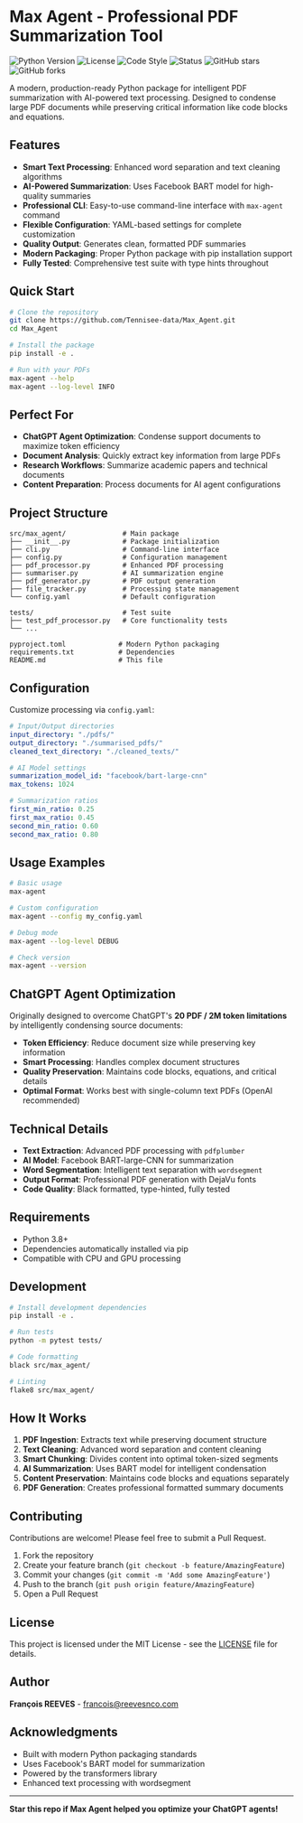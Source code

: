 # Max Agent - Professional PDF Summarization Tool

![Python Version](https://img.shields.io/badge/python-3.8+-blue.svg)
![License](https://img.shields.io/badge/license-MIT-green.svg)
![Code Style](https://img.shields.io/badge/code%20style-black-000000.svg)
![Status](https://img.shields.io/badge/status-active-brightgreen.svg)
![GitHub stars](https://img.shields.io/github/stars/Tennisee-data/Max_Agent)
![GitHub forks](https://img.shields.io/github/forks/Tennisee-data/Max_Agent)

A modern, production-ready Python package for intelligent PDF summarization with AI-powered text processing. Designed to condense large PDF documents while preserving critical information like code blocks and equations.

## Features

- **Smart Text Processing**: Enhanced word separation and text cleaning algorithms
- **AI-Powered Summarization**: Uses Facebook BART model for high-quality summaries  
- **Professional CLI**: Easy-to-use command-line interface with `max-agent` command
- **Flexible Configuration**: YAML-based settings for complete customization
- **Quality Output**: Generates clean, formatted PDF summaries
- **Modern Packaging**: Proper Python package with pip installation support
- **Fully Tested**: Comprehensive test suite with type hints throughout

## Quick Start

```bash
# Clone the repository
git clone https://github.com/Tennisee-data/Max_Agent.git
cd Max_Agent

# Install the package
pip install -e .

# Run with your PDFs
max-agent --help
max-agent --log-level INFO
```

## Perfect For

- **ChatGPT Agent Optimization**: Condense support documents to maximize token efficiency
- **Document Analysis**: Quickly extract key information from large PDFs
- **Research Workflows**: Summarize academic papers and technical documents
- **Content Preparation**: Process documents for AI agent configurations

## Project Structure

```
src/max_agent/              # Main package
├── __init__.py             # Package initialization
├── cli.py                  # Command-line interface  
├── config.py               # Configuration management
├── pdf_processor.py        # Enhanced PDF processing
├── summariser.py           # AI summarization engine
├── pdf_generator.py        # PDF output generation
├── file_tracker.py         # Processing state management
└── config.yaml             # Default configuration

tests/                      # Test suite
├── test_pdf_processor.py   # Core functionality tests
└── ...

pyproject.toml             # Modern Python packaging
requirements.txt           # Dependencies
README.md                  # This file
```

## Configuration

Customize processing via `config.yaml`:

```yaml
# Input/Output directories
input_directory: "./pdfs/"
output_directory: "./summarised_pdfs/"
cleaned_text_directory: "./cleaned_texts/"

# AI Model settings
summarization_model_id: "facebook/bart-large-cnn"
max_tokens: 1024

# Summarization ratios
first_min_ratio: 0.25
first_max_ratio: 0.45
second_min_ratio: 0.60
second_max_ratio: 0.80
```

## Usage Examples

```bash
# Basic usage
max-agent

# Custom configuration
max-agent --config my_config.yaml

# Debug mode
max-agent --log-level DEBUG

# Check version
max-agent --version
```

## ChatGPT Agent Optimization

Originally designed to overcome ChatGPT's **20 PDF / 2M token limitations** by intelligently condensing source documents:

- **Token Efficiency**: Reduce document size while preserving key information
- **Smart Processing**: Handles complex document structures
- **Quality Preservation**: Maintains code blocks, equations, and critical details
- **Optimal Format**: Works best with single-column text PDFs (OpenAI recommended)

## Technical Details

- **Text Extraction**: Advanced PDF processing with `pdfplumber`
- **AI Model**: Facebook BART-large-CNN for summarization
- **Word Segmentation**: Intelligent text separation with `wordsegment`
- **Output Format**: Professional PDF generation with DejaVu fonts
- **Code Quality**: Black formatted, type-hinted, fully tested

## Requirements

- Python 3.8+
- Dependencies automatically installed via pip
- Compatible with CPU and GPU processing

## Development

```bash
# Install development dependencies
pip install -e .

# Run tests
python -m pytest tests/

# Code formatting
black src/max_agent/

# Linting
flake8 src/max_agent/
```

## How It Works

1. **PDF Ingestion**: Extracts text while preserving document structure
2. **Text Cleaning**: Advanced word separation and content cleaning
3. **Smart Chunking**: Divides content into optimal token-sized segments
4. **AI Summarization**: Uses BART model for intelligent condensation
5. **Content Preservation**: Maintains code blocks and equations separately
6. **PDF Generation**: Creates professional formatted summary documents

## Contributing

Contributions are welcome! Please feel free to submit a Pull Request.

1. Fork the repository
2. Create your feature branch (`git checkout -b feature/AmazingFeature`)
3. Commit your changes (`git commit -m 'Add some AmazingFeature'`)
4. Push to the branch (`git push origin feature/AmazingFeature`)
5. Open a Pull Request

## License

This project is licensed under the MIT License - see the [LICENSE](LICENSE) file for details.

## Author

**François REEVES** - [francois@reevesnco.com](mailto:francois@reevesnco.com)

## Acknowledgments

- Built with modern Python packaging standards
- Uses Facebook's BART model for summarization
- Powered by the transformers library
- Enhanced text processing with wordsegment

---

**Star this repo if Max Agent helped you optimize your ChatGPT agents!**